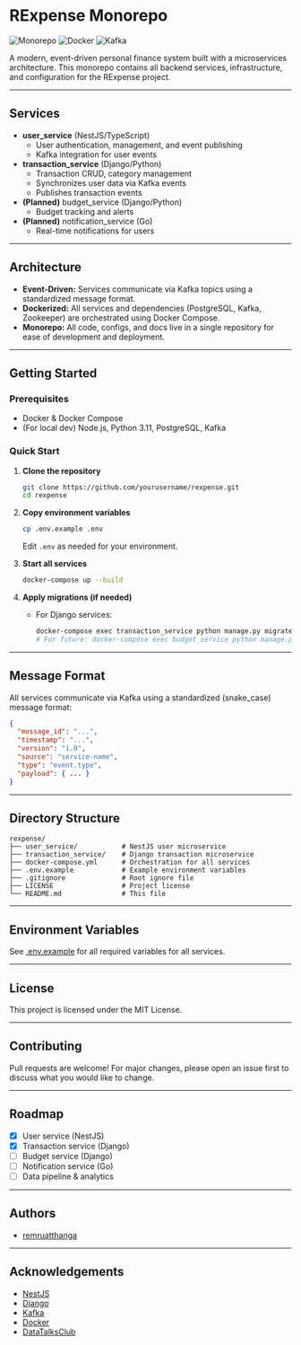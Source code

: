 # RExpense Monorepo

![Monorepo](https://img.shields.io/badge/Monorepo-Microservices-blue.svg)
![Docker](https://img.shields.io/badge/Docker-Compose-blue.svg)
![Kafka](https://img.shields.io/badge/Kafka-Event--Driven-yellow.svg)

A modern, event-driven personal finance system built with a microservices architecture.
This monorepo contains all backend services, infrastructure, and configuration for the RExpense project.

---

## Services

- **user_service** (NestJS/TypeScript)
  - User authentication, management, and event publishing
  - Kafka integration for user events
- **transaction_service** (Django/Python)
  - Transaction CRUD, category management
  - Synchronizes user data via Kafka events
  - Publishes transaction events
- **(Planned)** budget_service (Django/Python)
  - Budget tracking and alerts
- **(Planned)** notification_service (Go)
  - Real-time notifications for users

---

## Architecture

- **Event-Driven:** Services communicate via Kafka topics using a standardized message format.
- **Dockerized:** All services and dependencies (PostgreSQL, Kafka, Zookeeper) are orchestrated using Docker Compose.
- **Monorepo:** All code, configs, and docs live in a single repository for ease of development and deployment.

---

## Getting Started

### Prerequisites
- Docker & Docker Compose
- (For local dev) Node.js, Python 3.11, PostgreSQL, Kafka

### Quick Start

1. **Clone the repository**
   ```bash
   git clone https://github.com/yourusername/rexpense.git
   cd rexpense
   ```
2. **Copy environment variables**
   ```bash
   cp .env.example .env
   ```
   Edit `.env` as needed for your environment.

3. **Start all services**
   ```bash
   docker-compose up --build
   ```

4. **Apply migrations (if needed)**
   - For Django services:
     ```bash
     docker-compose exec transaction_service python manage.py migrate
     # For future: docker-compose exec budget_service python manage.py migrate
     ```

---

## Message Format

All services communicate via Kafka using a standardized (snake_case) message format:
```json
{
  "message_id": "...",
  "timestamp": "...",
  "version": "1.0",
  "source": "service-name",
  "type": "event.type",
  "payload": { ... }
}
```

---

## Directory Structure

```
rexpense/
├── user_service/           # NestJS user microservice
├── transaction_service/    # Django transaction microservice
├── docker-compose.yml      # Orchestration for all services
├── .env.example            # Example environment variables
├── .gitignore              # Root ignore file
├── LICENSE                 # Project license
└── README.md               # This file
```

---

## Environment Variables
See [.env.example](./.env.example) for all required variables for all services.

---

## License
This project is licensed under the MIT License.

---

## Contributing
Pull requests are welcome! For major changes, please open an issue first to discuss what you would like to change.

---

## Roadmap
- [x] User service (NestJS)
- [x] Transaction service (Django)
- [ ] Budget service (Django)
- [ ] Notification service (Go)
- [ ] Data pipeline & analytics

---

## Authors
- [remruatthanga](https://github.com/NanobyteRuata)

---

## Acknowledgements
- [NestJS](https://nestjs.com/)
- [Django](https://www.djangoproject.com/)
- [Kafka](https://kafka.apache.org/)
- [Docker](https://www.docker.com/)
- [DataTalksClub](https://datatalks.club/)
